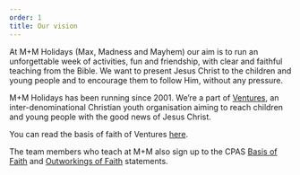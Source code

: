 ```yaml
---
order: 1
title: Our vision
---
```


At M+M Holidays (Max, Madness and Mayhem) our aim is to run an
unforgettable week of activities, fun and friendship, with clear and faithful
teaching from the Bible. We want to present Jesus Christ to the children and
young people and to encourage them to follow Him, without any pressure.

M+M Holidays has been running since 2001. We’re a part of [Ventures](https://www.ventures.org.uk), an inter-denominational Christian youth organisation aiming to reach children and young people with the good news of Jesus Christ.

You can read the basis of faith of Ventures [here](https://www.ventures.org.uk/basis-faith).

The team members who teach at M+M also sign up to the CPAS [Basis of Faith](https://www.cpas.org.uk/basis-faith-0) and [Outworkings of Faith](https://www.cpas.org.uk/outworkings-faith) statements.
